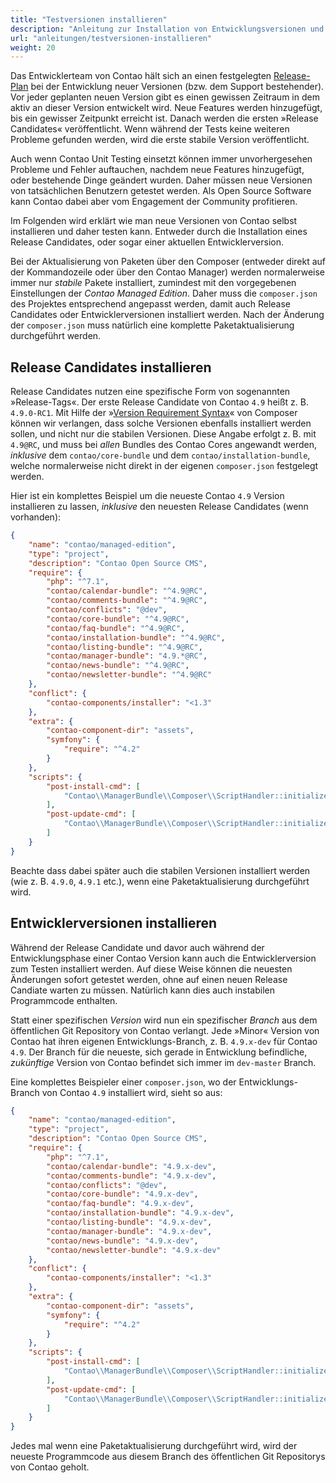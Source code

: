 ```yaml
---
title: "Testversionen installieren"
description: "Anleitung zur Installation von Entwicklungsversionen und Release Candidates."
url: "anleitungen/testversionen-installieren"
weight: 20
---
```



Das Entwicklerteam von Contao hält sich an einen festgelegten [Release-Plan][releasePlan]
bei der Entwicklung neuer Versionen (bzw. dem Support bestehender). Vor jeder geplanten
neuen Version gibt es einen gewissen Zeitraum in dem aktiv an dieser Version entwickelt
wird. Neue Features werden hinzugefügt, bis ein gewisser Zeitpunkt erreicht ist.
Danach werden die ersten »Release Candidates« veröffentlicht. Wenn während der Tests
keine weiteren Probleme gefunden werden, wird die erste stabile Version veröffentlicht.

Auch wenn Contao Unit Testing einsetzt können immer unvorhergesehen Probleme und
Fehler auftauchen, nachdem neue Features hinzugefügt, oder bestehende Dinge
geändert wurden. Daher müssen neue Versionen von tatsächlichen Benutzern getestet 
werden. Als Open Source Software kann Contao dabei aber vom Engagement der Community 
profitieren.

Im Folgenden wird erklärt wie man neue Versionen von Contao selbst installieren
und daher testen kann. Entweder durch die Installation eines Release Candidates,
oder sogar einer aktuellen Entwicklerversion.

Bei der Aktualisierung von Paketen über den Composer (entweder direkt auf der Kommandozeile
oder über den Contao Manager) werden normalerweise immer nur _stabile_ Pakete installiert,
zumindest mit den vorgegebenen Einstellungen der _Contao Managed Edition_. Daher
muss die `composer.json` des Projektes entsprechend angepasst werden, damit auch
Release Candidates oder Entwicklerversionen installiert werden. Nach der Änderung 
der `composer.json` muss natürlich eine komplette Paketaktualisierung durchgeführt 
werden. 


## Release Candidates installieren

Release Candidates nutzen eine spezifische Form von sogenannten »Release-Tags«.
Der erste Release Candidate von Contao `4.9` heißt z. B. `4.9.0-RC1`. Mit Hilfe
der »[Version Requirement Syntax][composerVersions]« von Composer können wir verlangen,
dass solche Versionen ebenfalls installiert werden sollen, und nicht nur die stabilen
Versionen. Diese Angabe erfolgt z. B. mit `4.9@RC`, und muss bei _allen_ Bundles
des Contao Cores angewandt werden, _inklusive_ dem `contao/core-bundle` und dem
`contao/installation-bundle`, welche normalerweise nicht direkt in der eigenen `composer.json`
festgelegt werden.

Hier ist ein komplettes Beispiel um die neueste Contao `4.9` Version installieren
zu lassen, _inklusive_ den neuesten Release Candidates (wenn vorhanden):

```json
{
    "name": "contao/managed-edition",
    "type": "project",
    "description": "Contao Open Source CMS",
    "require": {
        "php": "^7.1",
        "contao/calendar-bundle": "^4.9@RC",
        "contao/comments-bundle": "^4.9@RC",
        "contao/conflicts": "@dev",
        "contao/core-bundle": "^4.9@RC",
        "contao/faq-bundle": "^4.9@RC",
        "contao/installation-bundle": "^4.9@RC",
        "contao/listing-bundle": "^4.9@RC",
        "contao/manager-bundle": "4.9.*@RC",
        "contao/news-bundle": "^4.9@RC",
        "contao/newsletter-bundle": "^4.9@RC"
    },
    "conflict": {
        "contao-components/installer": "<1.3"
    },
    "extra": {
        "contao-component-dir": "assets",
        "symfony": {
            "require": "^4.2"
        }
    },
    "scripts": {
        "post-install-cmd": [
            "Contao\\ManagerBundle\\Composer\\ScriptHandler::initializeApplication"
        ],
        "post-update-cmd": [
            "Contao\\ManagerBundle\\Composer\\ScriptHandler::initializeApplication"
        ]
    }
}
```

Beachte dass dabei später auch die stabilen Versionen installiert 
werden (wie z. B. `4.9.0`, `4.9.1` etc.), wenn eine Paketaktualisierung durchgeführt wird.


## Entwicklerversionen installieren

Während der Release Candidate und davor auch während der Entwicklungsphase einer
Contao Version kann auch die Entwicklerversion zum Testen installiert werden. Auf
diese Weise können die neuesten Änderungen sofort getestet werden, ohne auf einen
neuen Release Candiate warten zu müssen. Natürlich kann dies auch instabilen Programmcode
enthalten.

Statt einer spezifischen _Version_ wird nun ein spezifischer _Branch_ aus dem öffentlichen
Git Repository von Contao verlangt. Jede »Minor« Version von Contao hat ihren eigenen
Entwicklungs-Branch, z. B. `4.9.x-dev` für Contao `4.9`. Der Branch für die neueste,
sich gerade in Entwicklung befindliche, _zukünftige_ Version von Contao befindet 
sich immer im `dev-master` Branch.

Eine komplettes Beispieler einer `composer.json`, wo der Entwicklungs-Branch von
Contao `4.9` installiert wird, sieht so aus:

```json
{
    "name": "contao/managed-edition",
    "type": "project",
    "description": "Contao Open Source CMS",
    "require": {
        "php": "^7.1",
        "contao/calendar-bundle": "4.9.x-dev",
        "contao/comments-bundle": "4.9.x-dev",
        "contao/conflicts": "@dev",
        "contao/core-bundle": "4.9.x-dev",
        "contao/faq-bundle": "4.9.x-dev",
        "contao/installation-bundle": "4.9.x-dev",
        "contao/listing-bundle": "4.9.x-dev",
        "contao/manager-bundle": "4.9.x-dev",
        "contao/news-bundle": "4.9.x-dev",
        "contao/newsletter-bundle": "4.9.x-dev"
    },
    "conflict": {
        "contao-components/installer": "<1.3"
    },
    "extra": {
        "contao-component-dir": "assets",
        "symfony": {
            "require": "^4.2"
        }
    },
    "scripts": {
        "post-install-cmd": [
            "Contao\\ManagerBundle\\Composer\\ScriptHandler::initializeApplication"
        ],
        "post-update-cmd": [
            "Contao\\ManagerBundle\\Composer\\ScriptHandler::initializeApplication"
        ]
    }
}
```

Jedes mal wenn eine Paketaktualisierung durchgeführt wird, wird der neueste Programmcode
aus diesem Branch des öffentlichen Git Repositorys von Contao geholt.


[releasePlan]: https://contao.org/en/release-plan.html
[composerVersions]: https://getcomposer.org/doc/articles/versions.md
